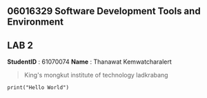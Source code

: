 ## 06016329 Software Development Tools and Environment

## LAB 2

**StudentID** : 61070074
**Name** : Thanawat Kemwatcharalert

>King's mongkut institute of technology ladkrabang

```
print("Hello World")
```